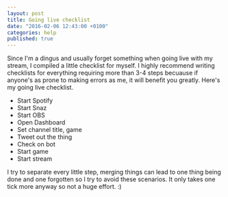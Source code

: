 ```yaml
---
layout: post
title: Going live checklist
date: "2016-02-06 12:43:00 +0100"
categories: help
published: true
---
```


Since I'm a dingus and usually forget something when going live with my stream, I compiled a little checklist for myself. I highly recommend writing checklists for everything requiring more than 3-4 steps becuause if anyone's as prone to making errors as me, it will benefit you greatly. Here's my going live checklist.

- Start Spotify
- Start Snaz
- Start OBS
- Open Dashboard
- Set channel title, game
- Tweet out the thing
- Check on bot
- Start game
- Start stream

I try to separate every little step, merging things can lead to one thing being done and one forgotten so I try to avoid these scenarios. It only takes one tick more anyway so not a huge effort. :)

